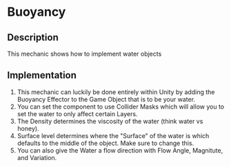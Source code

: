 # Buoyancy
## Description
This mechanic shows how to implement water objects

## Implementation
1. This mechanic can luckily be done entirely within Unity by adding the Buoyancy Effector to the Game Object that is to be your water.
2. You can set the component to use Collider Masks which will allow you to set the water to only affect certain Layers.
3. The Density determines the viscosity of the water (think water vs honey).
4. Surface level determines where the "Surface" of the water is which defaults to the middle of the object. Make sure to change this.
5. You can also give the Water a flow direction with Flow Angle, Magnitute, and Variation.